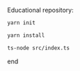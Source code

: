 Educational repository:

```bash
yarn init
```

```bash
yarn install
```

```bash
ts-node src/index.ts
```
end